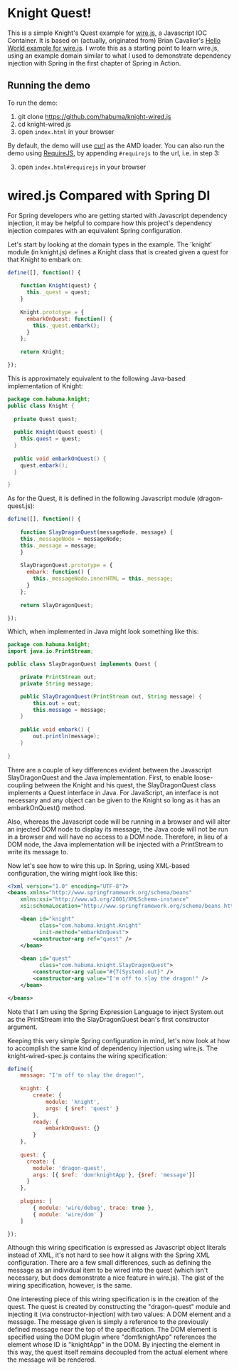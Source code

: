 # Knight Quest!

This is a simple Knight's Quest example for [wire.js](https://github.com/briancavalier/wire), a Javascript IOC Container.
It is based on (actually, originated from) Brian Cavalier's [Hello World example for wire.js](https://github.com/briancavalier/hello-wire).
I wrote this as a starting point to learn wire.js, using an example domain similar to what I used to demonstrate dependency injection
with Spring in the first chapter of Spring in Action.

## Running the demo

To run the demo:

1. git clone https://github.com/habuma/knight-wired.js
1. cd knight-wired.js
1. open `index.html` in your browser

By default, the demo will use [curl](https://github.com/unscriptable/curl) as the AMD loader.  You can also run the demo using [RequireJS](https://github.com/jrburke/requirejs.git), by appending `#requirejs` to the url, i.e. in step 3:

3. open `index.html#requirejs` in your browser

# wired.js Compared with Spring DI

For Spring developers who are getting started with Javascript dependency injection, it may be helpful to compare how this project's
dependency injection compares with an equivalent Spring configuration. 

Let's start by looking at the domain types in the example. The 'knight' module (in knight.js) defines a Knight class that is created
given a quest for that Knight to embark on:

```javascript
define([], function() {
	
	function Knight(quest) {
	  this._quest = quest;
	}
	
	Knight.prototype = {
	  embarkOnQuest: function() {
	    this._quest.embark();
	  }
	};
	
	return Knight;

});
```

This is approximately equivalent to the following Java-based implementation of Knight:

```java
package com.habuma.knight;
public class Knight {
  
  private Quest quest;
  
  public Knight(Quest quest) {
    this.quest = quest;
  }
  
  public void embarkOnQuest() {
    quest.embark();
  }

}
```

As for the Quest, it is defined in the following Javascript module (dragon-quest.js):

```javascript
define([], function() {
	
	function SlayDragonQuest(messageNode, message) {
    this._messageNode = messageNode;
    this._message = message;
	}
	
	SlayDragonQuest.prototype = {
	  embark: function() {
	    this._messageNode.innerHTML = this._message;
	  }
	};
	
	return SlayDragonQuest;

});
```

Which, when implemented in Java might look something like this:

```java
package com.habuma.knight;
import java.io.PrintStream;

public class SlayDragonQuest implements Quest {

	private PrintStream out;
	private String message;

	public SlayDragonQuest(PrintStream out, String message) {
		this.out = out;
		this.message = message;
	}
	
	public void embark() {
		out.println(message);
	}
	
}
```

There are a couple of key differences evident between the Javascript SlayDragonQuest and the Java implementation. First, to enable
loose-coupling between the Knight and his quest, the SlayDragonQuest class implements a Quest interface in Java. For JavaScript,
an interface is not necessary and any object can be given to the Knight so long as it has an embarkOnQuest() method.

Also, whereas the Javascript code will be running in a browser and will alter an injected DOM node to display its message, the Java
code will not be run in a browser and will have no access to a DOM node. Therefore, in lieu of a DOM node, the Java implementation
will be injected with a PrintStream to write its message to.

Now let's see how to wire this up. In Spring, using XML-based configuration, the wiring might look like this:

```xml
<?xml version="1.0" encoding="UTF-8"?>
<beans xmlns="http://www.springframework.org/schema/beans"
	xmlns:xsi="http://www.w3.org/2001/XMLSchema-instance"
	xsi:schemaLocation="http://www.springframework.org/schema/beans http://www.springframework.org/schema/beans/spring-beans.xsd">

    <bean id="knight"
          class="com.habuma.knight.Knight"
          init-method="embarkOnQuest">
        <constructor-arg ref="quest" />
    </bean>
    
    <bean id="quest"
          class="com.habuma.knight.SlayDragonQuest">
        <constructor-arg value="#{T(System).out}" />
        <constructor-arg value="I'm off to slay the dragon!" />
    </bean>

</beans>
```

Note that I am using the Spring Expression Language to inject System.out as the PrintStream into the SlayDragonQuest bean's first 
constructor argument.

Keeping this very simple Spring configuration in mind, let's now look at how to accomplish the same kind of dependency injection 
using wire.js. The knight-wired-spec.js contains the wiring specification:

```javascript
define({
	message: "I'm off to slay the dragon!",
	
	knight: {
		create: {
			module: 'knight',
			args: { $ref: 'quest' }
		},
		ready: {
			embarkOnQuest: {}
		}
	},
	
	quest: {
	  create: {
	    module: 'dragon-quest',
	    args: [{ $ref: 'dom!knightApp'}, {$ref: 'message'}]
	  }
	},
	
	plugins: [
		{ module: 'wire/debug', trace: true },
		{ module: 'wire/dom' }
	]

});
```

Although this wiring specification is expressed as Javascript object literals instead of XML, it's not hard to see how it aligns with the Spring 
XML configuration. There are a few small differences, such as defining the message as an individual item to be wired into 
the quest (which isn't necessary, but does demonstrate a nice feature in wire.js). The gist of the wiring specification,
however, is the same.

One interesting piece of this wiring specification is in the creation of the quest. The quest is created by constructing
the "dragon-quest" module and injecting it (via constructor-injection) with two values: A DOM element and a message. The
message given is simply a reference to the previously defined message near the top of the specification. The DOM element is
specified using the DOM plugin where "dom!knightApp" references the element whose ID is "knightApp" in the DOM. By injecting the
element in this way, the quest itself remains decoupled from the actual element where the message will be rendered.

